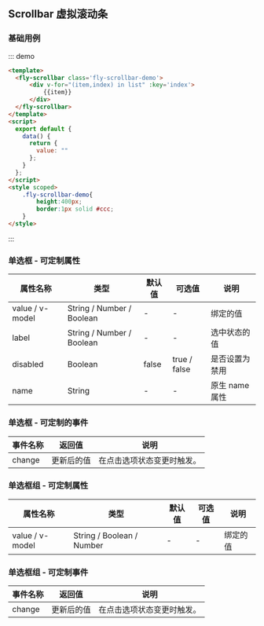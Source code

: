 <script>
module.exports = {
    data(){
        return{
            value:'',
            value2:'2',
            value3:'',
            value4:'',
            selectedValue:'',
            selectedGroupValue:'',
            list:100
        }
    },
    methods:{
        handleChange(value){
            console.log(value)
            this.selectedValue = value
        },
        handleSetting(){
          this.value4 = '单选框1'
        },
        handleChangeGroup(value){
            console.log(value)
            this.selectedGroupValue = value
        }
    }
}
</script>

## Scrollbar 虚拟滚动条

### 基础用例

::: demo

```html
<template>
  <fly-scrollbar class='fly-scrollbar-demo'>
      <div v-for="(item,index) in list" :key='index'>
          {{item}}
      </div>
  </fly-scrollbar>
</template>
<script>
  export default {
    data() {
      return {
        value: ""
      };
    }
  };
</script>
<style scoped>
    .fly-scrollbar-demo{
        height:400px;
        border:1px solid #ccc;
    }
</style>
```


:::

### 单选框 - 可定制属性

| 属性名称        | 类型                      | 默认值 | 可选值       | 说明           |
| --------------- | ------------------------- | ------ | ------------ | -------------- |
| value / v-model | String / Number / Boolean | -      | -            | 绑定的值       |
| label           | String / Number / Boolean | -      | -            | 选中状态的值   |
| disabled        | Boolean                   | false  | true / false | 是否设置为禁用 |
| name            | String                    | -      | -            | 原生 name 属性 |

### 单选框 - 可定制的事件

| 事件名称  | 返回值     | 说明                       |
| --------- | ---------- | -------------------------- |
| change | 更新后的值 | 在点击选项状态变更时触发。 |

### 单选框组 - 可定制属性

| 属性名称        | 类型                      | 默认值 | 可选值 | 说明     |
| --------------- | ------------------------- | ------ | ------ | -------- |
| value / v-model | String / Boolean / Number | -      | -      | 绑定的值 |

### 单选框组 - 可定制事件

| 事件名称  | 返回值     | 说明                       |
| --------- | ---------- | -------------------------- |
| change | 更新后的值 | 在点击选项状态变更时触发。 |
